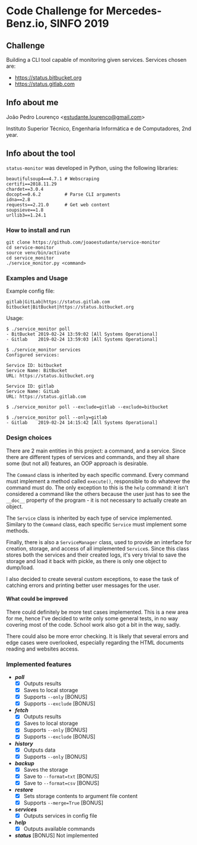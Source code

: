 # Code Challenge for Mercedes-Benz.io, SINFO 2019

## Challenge
Building a CLI tool capable of monitoring given services. Services chosen are:
* https://status.bitbucket.org
* https://status.gitlab.com

## Info about me
João Pedro Lourenço \<estudante.lourenco@gmail.com\>

Instituto Superior Técnico, Engenharia Informática e de Computadores, 2nd year.

## Info about the tool
`status-monitor` was developed in Python, using the following libraries:

```
beautifulsoup4==4.7.1 # Webscraping
certifi==2018.11.29
chardet==3.0.4
docopt==0.6.2         # Parse CLI arguments
idna==2.8
requests==2.21.0      # Get web content
soupsieve==1.8
urllib3==1.24.1
```

### How to install and run
```
git clone https://github.com/joaoestudante/service-monitor
cd service-monitor
source venv/bin/activate
cd service_monitor
./service_monitor.py <command>
```

### Examples and Usage
Example config file:
```
gitlab|GitLab|https://status.gitlab.com
bitbucket|BitBucket|https://status.bitbucket.org
```
Usage:

```console
$ ./service_monitor poll
- BitBucket 2019-02-24 13:59:02 [All Systems Operational]
- Gitlab    2019-02-24 13:59:03 [All Systems Operational]

$ ./service_monitor services
Configured services:

Service ID: bitbucket
Service Name: BitBucket
URL: https://status.bitbucket.org

Service ID: gitlab
Service Name: GitLab
URL: https://status.gitlab.com

$ ./service_monitor poll --exclude=gitlab --exclude=bitbucket

$ ./service_monitor poll --only=gitlab
- Gitlab    2019-02-24 14:15:42 [All Systems Operational]
```

### Design choices
There are 2 main entities in this project: a command, and a service. Since there are different types of services and commands, and they all share some (but not all) features, an OOP approach is desirable.

The `Command` class is inherited by each specific command. Every command must implement a method called `execute()`, responsible to do whatever the command must do. The only exception to this is the `help` command: it isn't considered a command like the others because the user just has to see the `__doc__` property of the program - it is not necessary to actually create an object.

The `Service` class is inherited by each type of service implemented. Similary to the `Command` class, each specific `Service` must implement some methods.

Finally, there is also a `ServiceManager` class, used to provide an interface for creation, storage, and access of all implemented `Service`s. Since this class stores both the services and their created logs, it's very trivial to save the storage and load it back with pickle, as there is only one object to dump/load.

I also decided to create several custom exceptions, to ease the task of catching errors and printing better user messages for the user.

#### What could be improved
There could definitely be more test cases implemented. This is a new area for me, hence I've decided to write only some general tests, in no way covering most of the code. School work also got a bit in the way, sadly.

There could also be more error checking. It is likely that several errors and edge cases were overlooked, especially regarding the HTML documents reading and websites access.

### Implemented features
* _**poll**_
  - [x] Outputs results
  - [x] Saves to local storage
  - [x] Supports `--only` [BONUS]
  - [x] Supports `--exclude` [BONUS]

* _**fetch**_
  - [x] Outputs results
  - [x] Saves to local storage
  - [x] Supports `--only` [BONUS]
  - [x] Supports `--exclude` [BONUS]

* _**history**_
  - [x] Outputs data
  - [x] Supports `--only` [BONUS]

* _**backup**_
  - [x] Saves the storage
  - [x] Save to `--format=txt` [BONUS]
  - [x] Save to `--format=csv` [BONUS]

* _**restore**_
  - [x] Sets storage contents to argument file content
  - [x] Supports `--merge=True` [BONUS]

* _**services**_
  - [x] Outputs services in config file

* _**help**_
  - [x] Outputs available commands

* _**status**_ [BONUS]
  Not implemented
